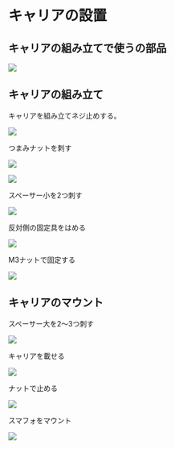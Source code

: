 
# キャリアの設置

## キャリアの組み立てで使うの部品

![](/type1/img/bom_carrier.png)


## キャリアの組み立て

キャリアを組み立てネジ止めする。

![](/type1/img/type1_carrier001.png)

つまみナットを刺す

![](/type1/img/type1_carrier002.png)

![](/type1/img/type1_carrier003.png)

スペーサー小を2つ刺す

![](/type1/img/type1_carrier004.png)

反対側の固定具をはめる

![](/type1/img/type1_carrier005.png)

M3ナットで固定する

![](/type1/img/type1_carrier007.png)

## キャリアのマウント

スペーサー大を2〜3つ刺す

![](/type1/img/type1_carrier008.png)

キャリアを載せる

![](/type1/img/type1_carrier009.png)

ナットで止める

![](/type1/img/type1_carrier010.png)

スマフォをマウント

![](/type1/img/type1_carrier010.png)

